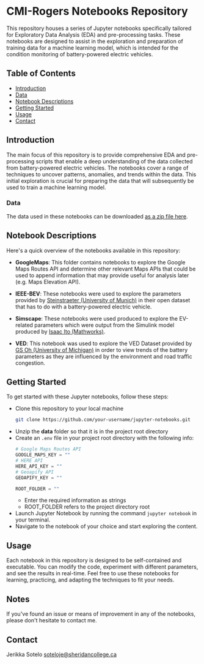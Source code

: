 # CMI-Rogers Notebooks Repository
This repository houses a series of Jupyter notebooks specifically tailored for Exploratory Data Analysis (EDA) and pre-processing tasks. These notebooks are designed to assist in the exploration and preparation of training data for a machine learning model, which is intended for the condition monitoring of battery-powered electric vehicles.

## Table of Contents
- [Introduction](#introduction)
- [Data](#data)
- [Notebook Descriptions](#notebook-descriptions)
- [Getting Started](#getting-started)
- [Usage](#usage)
- [Contact](#contact)

## Introduction
The main focus of this repository is to provide comprehensive EDA and pre-processing scripts that enable a deep understanding of the data collected from battery-powered electric vehicles. The notebooks cover a range of techniques to uncover patterns, anomalies, and trends within the data. This initial exploration is crucial for preparing the data that will subsequently be used to train a machine learning model.

### Data
The data used in these notebooks can be downloaded [as a zip file here](https://sheridanc.sharepoint.com/:u:/r/sites/CMI-Rogers-Rogers-CMI-IE/Shared%20Documents/Rogers-CMI-IE/Documents-Presentations/JerikkaS/Source/Notebooks/data.zip?csf=1&web=1&e=qgNeiE).

## Notebook Descriptions
Here's a quick overview of the notebooks available in this repository:

- **GoogleMaps**: This folder contains notebooks to explore the Google Maps Routes API and determine other relevant Maps APIs that could be used to append information that may provide useful for analysis later (e.g. Maps Elevation API).

- **IEEE-BEV**: These notebooks were used to explore the parameters provided by [Steinstraeter (University of Munich)](https://ieee-dataport.org/open-access/battery-and-heating-data-real-driving-cycles) in their open dataset that has to do with a battery-powered electric vehicle.

- **Simscape**: These notebooks were used produced to explore the EV-related parameters which were output from the Simulink model produced by [Isaac Ito (Mathworks)](https://github.com/mathworks/Simscape-Battery-Electric-Vehicle-Model).

- **VED**: This notebook was used to explore the VED Dataset provided by [GS Oh (University of Michigan)](https://github.com/gsoh/VED) in order to view trends of the battery parameters as they are influenced by the environment and road traffic congestion.

## Getting Started
To get started with these Jupyter notebooks, follow these steps:
- Clone this repository to your local machine
    ```sh
    git clone https://github.com/your-username/jupyter-notebooks.git
    ```
- Unzip the **data** folder so that it is in the project root directory
- Create an `.env` file in your project root directory with the following info:
    ```python
    # Google Maps Routes API
    GOOGLE_MAPS_KEY = ""
    # HERE API
    HERE_API_KEY = ""
    # Geoapify API
    GEOAPIFY_KEY = ""
    
    ROOT_FOLDER = ""
    ```
    - Enter the required information as strings
    - ROOT_FOLDER refers to the project directory root
- Launch Jupyter Notebook by running the command `jupyter notebook` in your terminal.
- Navigate to the notebook of your choice and start exploring the content.

## Usage
Each notebook in this repository is designed to be self-contained and executable. You can modify the code, experiment with different parameters, and see the results in real-time. Feel free to use these notebooks for learning, practicing, and adapting the techniques to fit your needs.

## Notes
If you've found an issue or means of improvement in any of the notebooks, please don't hesitate to contact me.


## Contact
Jerikka Sotelo
soteloje@sheridancollege.ca